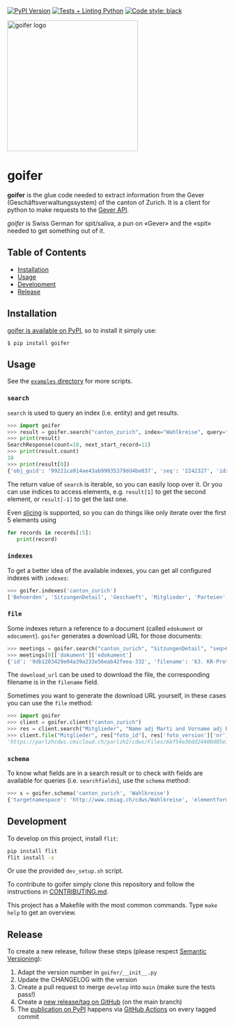 [![PyPI Version](https://img.shields.io/pypi/v/goifer)](https://pypi.org/project/goifer/)
[![Tests + Linting Python](https://github.com/metaodi/goifer/actions/workflows/lint_python.yml/badge.svg)](https://github.com/metaodi/goifer/actions/workflows/lint_python.yml)
[![Code style: black](https://img.shields.io/badge/code%20style-black-000000.svg)](https://github.com/psf/black)

<img src="https://user-images.githubusercontent.com/538415/184494773-c5523f26-bb97-405d-8d29-24a916e5978c.jpeg" alt="goifer logo" width="300" />

# goifer

**goifer** is the glue code needed to extract information from the Gever (Geschäftsverwaltungssystem) of the canton of Zurich.
It is a client for python to make requests to the [Gever API](https://www.zh.ch/de/politik-staat/opendata.html/details/709@kantonsrat-kanton-zuerich?keyword=ogd#/details/709@fachstelle-ogd-kanton-zuerich).

_goifer_ is Swiss German for spit/saliva, a pun on «Gever» and the «spit» needed to get something out of it.

## Table of Contents

* [Installation](#installation)
* [Usage](#usage)
* [Development](#development)
* [Release](#release)

## Installation

[goifer is available on PyPI](https://pypi.org/project/goifer/), so to install it simply use:

```
$ pip install goifer
```

## Usage

See the [`examples` directory](https://github.com/metaodi/goifer/tree/main/examples) for more scripts.

### `search`

`search` is used to query an index (i.e. entity) and get results.

```python
>>> import goifer
>>> result = goifer.search("canton_zurich", index="Wahlkreise", query="seq > 0")
>>> print(result)
SearchResponse(count=18, next_start_record=11)
>>> print(result.count)
18
>>> print(result[0])
{'obj_guid': '99221ca914ae43ab99935379dd4be037', 'seq': '2242327', 'idx': 'Wahlkreise', 'name': 'XIII Pfäffikon', 'nil': False, 'inaktiv': False}
```

The return value of `search` is iterable, so you can easily loop over it.
Or you can use indices to access elements, e.g. `result[1]` to get the second element, or `result[-1]` to get the last one.

Even [slicing](https://python-reference.readthedocs.io/en/latest/docs/brackets/slicing.html) is supported, so you can do things like only iterate over the first 5 elements using

```python
for records in records[:5]:
   print(record)
```

### `indexes`

To get a better idea of the available indexes, you can get all configured indexes with `indexes`:

```python
>>> goifer.indexes('canton_zurich')
['Behoerden', 'SitzungenDetail', 'Geschaeft', 'Mitglieder', 'Parteien', 'Wahlkreise', 'Direktion', 'Geschaeftsart', 'Gremiumtyp', 'KRVersand', 'Ablaufschritt']
```

### `file`

Some indexes return a reference to a document (called `edokument` or `edocument`).
`goifer` generates a download URL for those documents:

```python
>>> meetings = goifer.search("canton_zurich", "SitzungenDetail", "seq>0")
>>> meetings[0]['dokument']['edokument']
{'id': '9db1203429e04a39a233e56eab42feea-332', 'filename': '63. KR-Protokoll vom 9.7.2012, Nachmittag.pdf', 'version': {'nr': '1', 'rendition': {'extension': 'pdf', 'ansicht': 'PDF'}}, 'download_url': 'https://parlzhcdws.cmicloud.ch/parlzh3/cdws/Files/9db1203429e04a39a233e56eab42feea-332/1/PDF'}
```

The `download_url` can be used to download the file, the corresponding filename is in the `filename` field.

Sometimes you want to generate the download URL yourself, in these cases you can use the `file` method:

```python
>>> import goifer
>>> client = goifer.client("canton_zurich")
>>> res = client.search("Mitglieder", "Name adj Marti and Vorname adj Res")[0]
>>> client.file("Mitglieder", res["foto_id"], res['foto_version']['nr'], 'Original')
'https://parlzhcdws.cmicloud.ch/parlzh2/cdws/Files/6bf54e3bdd24400d85e13169c3a5bbf8-1664/1/Original'
```

### `schema`

To know what fields are in a search result or to check with fields are available for queries (i.e. `searchfields`), use the `schema` method:

```python
>>> s = goifer.schema('canton_zurich', 'Wahlkreise')
{'targetnamespace': 'http://www.cmiag.ch/cdws/Wahlkreise', 'elementformdefault': 'qualified', 'annotation': {'documentation': {'searchfield': [{'type': 'SearchFieldBoolean', 'Name': 'inaktiv', 'BoostFactor': '1', 'Nrs': '6'}, {'type': 'SearchFieldText', 'Name': 'Name', 'BoostFactor': '1', 'Nrs': '5'}]}}, 'complextype': {'name': 'Wahlkreis', 'sequence': {'element': [{'name': 'Name', 'type': 'xsd:string'}, {'name': 'inaktiv', 'type': 'xsd:boolean', 'nillable': 'true'}]}, 'attribute': [{'name': 'OBJ_GUID', 'type': 'xsd:string', 'use': 'required'}, {'name': 'SEQ', 'type': 'xsd:string', 'use': 'optional'}, {'name': 'IDX', 'type': 'xsd:string', 'use': 'optional'}]}, 'element': {'name': 'Wahlkreis', 'type': 'Wahlkreis'}}
```

## Development

To develop on this project, install `flit`:

```bash
pip install flit
flit install -s
```

Or use the provided `dev_setup.sh` script.

To contribute to goifer simply clone this repository and follow the instructions in [CONTRIBUTING.md](/CONTRIBUTING.md).

This project has a Makefile with the most common commands.
Type `make help` to get an overview.

## Release

To create a new release, follow these steps (please respect [Semantic Versioning](http://semver.org/)):

1. Adapt the version number in `goifer/__init__.py`
1. Update the CHANGELOG with the version
1. Create a pull request to merge `develop` into `main` (make sure the tests pass!)
1. Create a [new release/tag on GitHub](https://github.com/metaodi/goifer/releases) (on the main branch)
1. The [publication on PyPI](https://pypi.python.org/pypi/goifer) happens via [GitHub Actions](https://github.com/metaodi/goifer/actions?query=workflow%3A%22Upload+Python+Package%22) on every tagged commit
